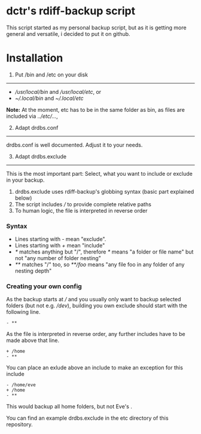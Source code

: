 dctr's rdiff-backup script
==========================

This script started as my personal backup script, but as it is getting more general and versatile, i decided to put it on github.

Installation
============

1. Put /bin and /etc on your disk
---------------------------------

- */usr/local/bin* and */usr/local/etc*, or
- *~/.local/bin* and *~/.local/etc*

**Note:** At the moment, etc has to be in the same folder as bin, as files are included via *../etc/...*,

2. Adapt drdbs.conf
-------------------

drdbs.conf is well documented. Adjust it to your needs.


3. Adapt drdbs.exclude
----------------------

This is the most important part: Select, what you want to include or exclude in your backup.

1. drdbs.exclude uses rdiff-backup's globbing syntax (basic part explained below)
2. The script includes */* to provide complete relative paths
3. To human logic, the file is interpreted in reverse order

### Syntax

- Lines starting with *-* mean "exclude".
- Lines starting with *+* mean "include"
- *\** matches anything but "/", therefore *\** means "a folder or file name" but not "any number of folder nesting"
- *\*\** matches "/" too, so *\*\*/foo* means "any file foo in any folder of any nesting depth"

### Creating your own config

As the backup starts at */* and you usually only want to backup selected folders (but not e.g. */dev*), building you own exclude should start with the following line.

    - **

As the file is interpreted in reverse order, any further includes have to be made above that line.

    + /home
    - **

You can place an exlude above an include to make an exception for this include

    - /home/eve
    + /home
    - **

This would backup all home folders, but not Eve's .

You can find an example drdbs.exclude in the etc directory of this repository.